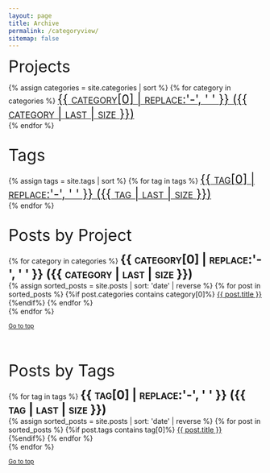 ```yaml
---
layout: page
title: Archive
permalink: /categoryview/
sitemap: false
---
```




<font size="6">Projects</font>
<div>
    {% assign categories = site.categories | sort %}
    {% for category in categories %}
     <span class="site-category">
        <a href="#{{ category | first | slugify }}">
               <font size="5" style="font-variant: small-caps"> {{ category[0] | replace:'-', ' ' }} ({{ category | last | size }}) </font>
        </a>
        <br>
    </span>
    {% endfor %}
</div>

<br>

<font size="6">Tags</font>
<div>
    {% assign tags = site.tags | sort %}
    {% for tag in tags %}
     <span class="site-tag">
        <a href="#{{ tag | first | slugify }}">
               <font size="5" style="font-variant: small-caps"> {{ tag[0] | replace:'-', ' ' }} ({{ tag | last | size }}) </font>
        </a>
        <br>
    </span>
    {% endfor %}
</div>


<br>


<font size="6">Posts by Project</font>
<div id="category-index">
    {% for category in categories %}
        <a name="{{ category[0] }}"></a><strong><font size="5" style="font-variant: small-caps">{{ category[0] | replace:'-', ' ' }} ({{ category | last | size }}) </font></strong>
        <br>
    {% assign sorted_posts = site.posts | sort: 'date' | reverse %} 
    {% for post in sorted_posts %}
    {%if post.categories contains category[0]%}
     <a href="{{ site.baseurl }}{{ post.url }}" title="{{ post.title }}">{{ post.title }}</a>
    <br>
    {%endif%}
    {% endfor %}
    <br>
    {% endfor %}
</div>

<small><a href="#">Go to top</a></small>

<br>
<br>


<font size="6">Posts by Tags</font>
<div id="tag-index">
    {% for tag in tags %}
        <a name="{{ tag[0] }}"></a><strong><font size="5" style="font-variant: small-caps">{{ tag[0] | replace:'-', ' ' }} ({{ tag | last | size }}) </font></strong>
        <br>
    {% assign sorted_posts = site.posts | sort: 'date' | reverse %}
    {% for post in sorted_posts %}
    {%if post.tags contains tag[0]%}
     <a href="{{ site.baseurl }}{{ post.url }}" title="{{ post.title }}">{{ post.title }}</a>
    <br>
    {%endif%}
    {% endfor %}
    <br>
    {% endfor %}
</div>

<small><a href="#">Go to top</a></small>
